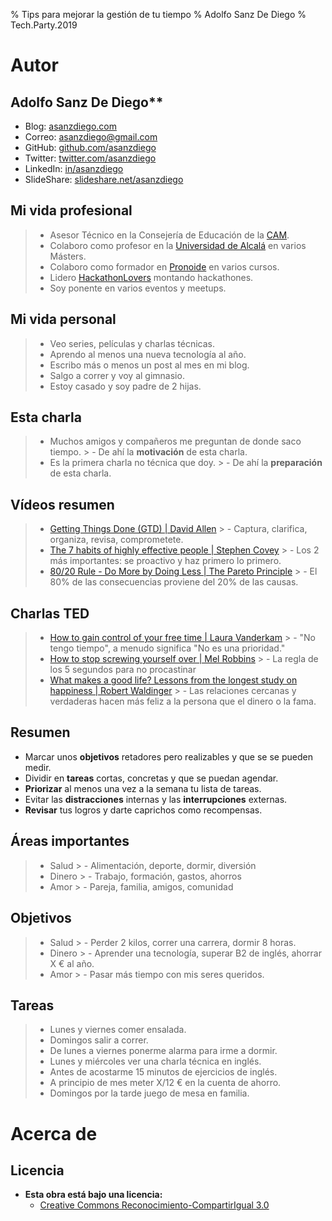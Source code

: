 % Tips para mejorar la gestión de tu tiempo
% Adolfo Sanz De Diego
% Tech.Party.2019



# Autor



## Adolfo Sanz De Diego**

- Blog: [asanzdiego.com](http://asanzdiego.com/)
- Correo: [asanzdiego@gmail.com](mailto:asanzdiego@gmail.com)
- GitHub: [github.com/asanzdiego](http://github.com/asanzdiego)
- Twitter: [twitter.com/asanzdiego](http://twitter.com/asanzdiego)
- LinkedIn: [in/asanzdiego](http://www.linkedin.com/in/asanzdiego)
- SlideShare: [slideshare.net/asanzdiego](http://www.slideshare.net/asanzdiego/)

## Mi vida profesional

> - Asesor Técnico en la Consejería de Educación de la [CAM](http://www.comunidad.madrid/).
> - Colaboro como profesor en la [Universidad de Alcalá](http://www.uah.es/) en varios Másters.
> - Colaboro como formador en [Pronoide](http://www.pronoide.com/) en varios cursos.
> - Lidero [HackathonLovers](http://www.pronoide.com/) montando hackathones.
> - Soy ponente en varios eventos y meetups.

## Mi vida personal

> - Veo series, películas y charlas técnicas.
> - Aprendo al menos una nueva tecnología al año.
> - Escribo más o menos un post al mes en mi blog.
> - Salgo a correr y voy al gimnasio.
> - Estoy casado y soy padre de 2 hijas.

## Esta charla

> - Muchos amigos y compañeros me preguntan de donde saco tiempo.
    > - De ahí la **motivación** de esta charla.
> - Es la primera charla no técnica que doy.
    > - De ahí la **preparación** de esta charla.

## Vídeos resumen

> - [Getting Things Done (GTD) | David Allen](https://www.youtube.com/watch?v=gCswMsONkwY)
    > - Captura, clarifica, organiza, revisa, comprometete.
> - [The 7 habits of highly effective people | Stephen Covey](https://www.youtube.com/watch?v=ktlTxC4QG8g)
    > - Los 2 más importantes: se proactivo y haz primero lo primero.
> - [80/20 Rule - Do More by Doing Less | The Pareto Principle](https://www.youtube.com/watch?v=EAynHZE-lK4)
    > - El 80% de las consecuencias proviene del 20% de las causas.

## Charlas TED

> - [How to gain control of your free time | Laura Vanderkam](https://www.youtube.com/watch?v=n3kNlFMXslo)
    > - "No tengo tiempo", a menudo significa "No es una prioridad."
> - [How to stop screwing yourself over | Mel Robbins](https://www.youtube.com/watch?v=Lp7E973zozc)
    > - La regla de los 5 segundos para no procastinar
> - [What makes a good life? Lessons from the longest study on happiness | Robert Waldinger](https://www.youtube.com/watch?v=8KkKuTCFvzI)
    > - Las relaciones cercanas y verdaderas hacen más feliz a la persona que el dinero o la fama.

## Resumen

- Marcar unos **objetivos** retadores pero realizables y que se se pueden medir.
- Dividir en **tareas** cortas, concretas y que se puedan agendar.
- **Priorizar** al menos una vez a la semana tu lista de tareas.
- Evitar las **distracciones** internas y las **interrupciones** externas.
- **Revisar** tus logros y darte caprichos como recompensas.

## Áreas importantes

> - Salud
    > - Alimentación, deporte, dormir, diversión
> - Dinero
    > - Trabajo, formación, gastos, ahorros
> - Amor
    > - Pareja, familia, amigos, comunidad

## Objetivos

> - Salud
    > - Perder 2 kilos, correr una carrera, dormir 8 horas.
> - Dinero
    > - Aprender una tecnología, superar B2 de inglés, ahorrar X € al año.
> - Amor
    > - Pasar más tiempo con mis seres queridos.

## Tareas

> - Lunes y viernes comer ensalada.
> - Domingos salir a correr.
> - De lunes a viernes ponerme alarma para irme a dormir.
> - Lunes y miércoles ver una charla técnica en inglés.
> - Antes de acostarme 15 minutos de ejercicios de inglés.
> - A principio de mes meter X/12 € en la cuenta de ahorro.
> - Domingos por la tarde juego de mesa en familia.



# Acerca de



## Licencia

- **Esta obra está bajo una licencia:**
    - [Creative Commons Reconocimiento-CompartirIgual 3.0](http://creativecommons.org/licenses/by-sa/3.0/es/)

